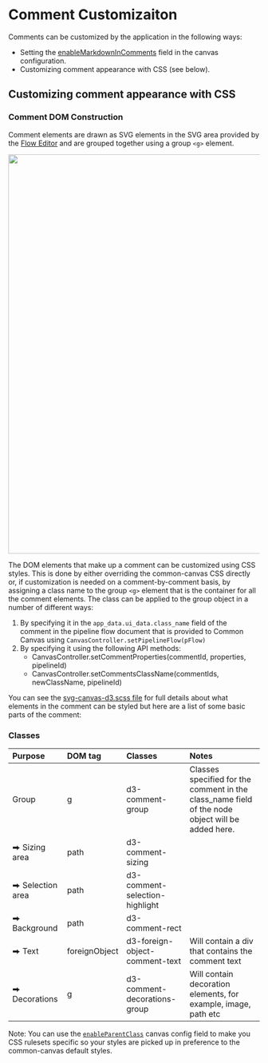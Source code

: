 # Comment Customizaiton

Comments can be customized by the application in the following ways:

* Setting the [enableMarkdownInComments](03.02.01-canvas-config.md/#enablemarkdownincomments) field in the canvas configuration.
* Customizing comment appearance with CSS (see below).


## Customizing comment appearance with CSS

### Comment DOM Construction

Comment elements are drawn as SVG elements in the SVG area provided by the [Flow Editor](01.01-flow-editor.md) and are grouped together using a group `<g>` element.

<img src="../assets/cc-comment-elements-dom.png" width="800" />

The DOM elements that make up a comment can be customized using CSS styles. This is done by either overriding the common-canvas CSS directly or, if customization is needed on a comment-by-comment basis, by assigning a class name to the group `<g>` element that is the container for all the comment elements. The class can be applied to the group object in a number of different ways:

1. By specifying it in the `app_data.ui_data.class_name` field of the comment in the pipeline flow document that is provided to Common Canvas using `CanvasController.setPipelineFlow(pFlow)`
2. By specifying it using the following API methods:
    * CanvasController.setCommentProperties(commentId, properties, pipelineId)
    * CanvasController.setCommentsClassName(commentIds, newClassName, pipelineId)

You can see the [svg-canvas-d3.scss file](https://github.com/elyra-ai/canvas/blob/main/canvas_modules/common-canvas/src/common-canvas/svg-canvas-d3.scss) for full details about what elements in the comment can be styled but here are a list of some basic parts of the comment:


### Classes

| Purpose      | DOM tag                             | Classes      | Notes                            |
| :---------- | :----------------------------------- | :---------- | :----------------------------------- |
|Group	        | g | d3-comment-group |	Classes specified for the comment in the class_name field of the node object will be added here. |
|⮕ Sizing area|	path |	d3-comment-sizing	| |
|⮕ Selection area|	path |	d3-comment-selection-highlight	| |
|⮕ Background	| path |	d3-comment-rect |	 |
|⮕ Text	| foreignObject |	d3-foreign-object-comment-text |	Will contain a div that contains the comment text |
|⮕ Decorations	| g |	d3-comment-decorations-group |	Will contain decoration elements, for example, image, path etc |


Note: You can use the [`enableParentClass`](03.02.01-canvas-config.md#enableparentclass) canvas config field to make you CSS rulesets specific so your styles are picked up in preference to the common-canvas default styles.
